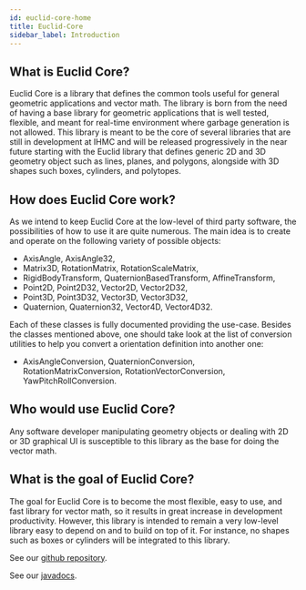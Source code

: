 ```yaml
---
id: euclid-core-home
title: Euclid-Core
sidebar_label: Introduction
---
```

## What is Euclid Core?
Euclid Core is a library that defines the common tools useful for general geometric applications and vector math.
The library is born from the need of having a base library for geometric applications that is well tested, flexible, and meant for real-time environment where
garbage generation is not allowed.
This library is meant to be the core of several libraries that are still in development at IHMC and will be released progressively in the near future starting
with the Euclid library that defines generic 2D and 3D geometry object such as lines, planes, and polygons, alongside with 
3D shapes such boxes, cylinders, and polytopes.

## How does Euclid Core work?
As we intend to keep Euclid Core at the low-level of third party software, the possibilities of how to use it are quite numerous.
The main idea is to create and operate on the following variety of possible objects:
- AxisAngle, AxisAngle32,
- Matrix3D, RotationMatrix, RotationScaleMatrix,
- RigidBodyTransform, QuaternionBasedTransform, AffineTransform,
- Point2D, Point2D32, Vector2D, Vector2D32,
- Point3D, Point3D32, Vector3D, Vector3D32,
- Quaternion, Quaternion32, Vector4D, Vector4D32.

Each of these classes is fully documented providing the use-case.
Besides the classes mentioned above, one should take look at the list of conversion utilities to help you convert a orientation definition into another one:
- AxisAngleConversion, QuaternionConversion, RotationMatrixConversion, RotationVectorConversion, YawPitchRollConversion.

## Who would use Euclid Core?
Any software developer manipulating geometry objects or dealing with 2D or 3D graphical UI is susceptible to this library as the base for doing the vector math.

## What is the goal of Euclid Core?
The goal for Euclid Core is to become the most flexible, easy to use, and fast library for vector math, so it results in great increase in development productivity. 
However, this library is intended to remain a very low-level library easy to depend on and to build on top of it.
For instance, no shapes such as boxes or cylinders will be integrated to this library.

See our [github repository](https://github.com/ihmcrobotics/euclid-core).

See our [javadocs](https://ihmcroboticsdocs.github.io/euclid-core/docs/euclid-core-javadocs).